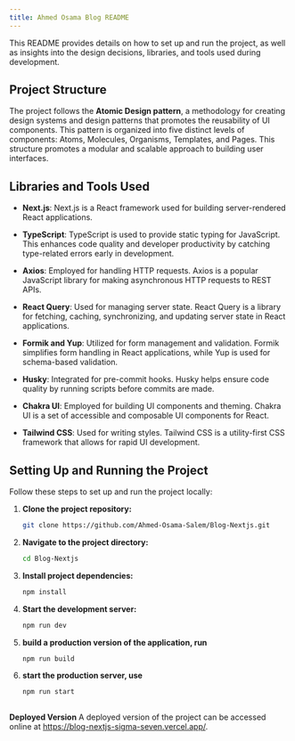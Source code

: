 ```yaml
---
title: Ahmed Osama Blog README
---
```


This README provides details on how to set up and run the project, as well as insights into the design decisions, libraries, and tools used during development.

## Project Structure

The project follows the **Atomic Design pattern**, a methodology for creating design systems and design patterns that promotes the reusability of UI components. This pattern is organized into five distinct levels of components: Atoms, Molecules, Organisms, Templates, and Pages. This structure promotes a modular and scalable approach to building user interfaces.

## Libraries and Tools Used

- **Next.js**: Next.js is a React framework used for building server-rendered React applications.

- **TypeScript**: TypeScript is used to provide static typing for JavaScript. This enhances code quality and developer productivity by catching type-related errors early in development.

- **Axios**: Employed for handling HTTP requests. Axios is a popular JavaScript library for making asynchronous HTTP requests to REST APIs.

- **React Query**: Used for managing server state. React Query is a library for fetching, caching, synchronizing, and updating server state in React applications.

- **Formik and Yup**: Utilized for form management and validation. Formik simplifies form handling in React applications, while Yup is used for schema-based validation.

- **Husky**: Integrated for pre-commit hooks. Husky helps ensure code quality by running scripts before commits are made.

- **Chakra UI**: Employed for building UI components and theming. Chakra UI is a set of accessible and composable UI components for React.

- **Tailwind CSS**: Used for writing styles. Tailwind CSS is a utility-first CSS framework that allows for rapid UI development.



## Setting Up and Running the Project

Follow these steps to set up and run the project locally:

1. **Clone the project repository:**
   ```bash
   git clone https://github.com/Ahmed-Osama-Salem/Blog-Nextjs.git

2. **Navigate to the project directory:**
   ```bash
   cd Blog-Nextjs

3. **Install project dependencies:**
   ```bash
   npm install

4. **Start the development server:**
   ```bash
   npm run dev

5. **build a production version of the application, run**
   ```bash
   npm run build

6. **start the production server, use**
   ```bash
   npm run start
 


**Deployed Version**
A deployed version of the project can be accessed online at https://blog-nextjs-sigma-seven.vercel.app/.
